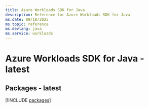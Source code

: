 ```yaml
---
title: Azure Workloads SDK for Java
description: Reference for Azure Workloads SDK for Java
ms.date: 09/18/2025
ms.topic: reference
ms.devlang: java
ms.service: workloads
---
```

# Azure Workloads SDK for Java - latest
## Packages - latest
[!INCLUDE [packages](workloads-index.md)]